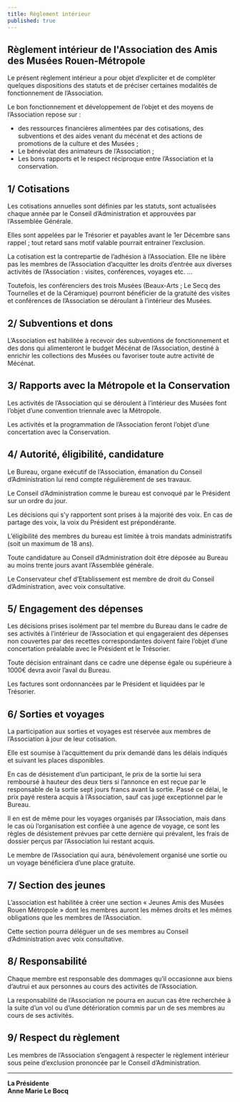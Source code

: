 ```yaml
---
title: Règlement intérieur
published: true
---
```


## Règlement intérieur de l'Association des Amis des Musées Rouen-Métropole

Le présent règlement intérieur a pour objet d’expliciter et de compléter quelques dispositions des statuts et de préciser certaines modalités de fonctionnement de l’Association.

Le bon fonctionnement et développement de l’objet et des moyens de l’Association repose sur :

- des ressources financières alimentées par des cotisations, des subventions et des aides venant du mécénat et des actions de promotions de la culture et des Musées ;
- Le bénévolat des animateurs de l’Association ;
- Les bons rapports et le respect réciproque entre l’Association et la conservation.

## 1/ Cotisations

Les cotisations annuelles sont définies par les statuts, sont actualisées chaque année par le Conseil d’Administration et approuvées par l’Assemblée Générale.

Elles sont appelées par le Trésorier et payables avant le 1er Décembre sans rappel ; tout retard sans motif valable pourrait entrainer l’exclusion.

La cotisation est la contrepartie de l’adhésion à l’Association. Elle ne libère pas les membres de l’Association d’acquitter les droits d’entrée aux diverses activités de l’Association : visites, conférences, voyages etc. ...

Toutefois, les conférenciers des trois Musées (Beaux-Arts ; Le Secq des Tournelles et de la Céramique) pourront bénéficier de la gratuité des visites et conférences de l’Association se déroulant à l’intérieur des Musées.

## 2/ Subventions et dons

L’Association est habilitée à recevoir des subventions de fonctionnement et des dons qui alimenteront le budget Mécénat de l’Association, destiné à enrichir les collections des Musées ou favoriser toute autre activité de Mécénat.

## 3/ Rapports avec la Métropole et la Conservation

Les activités de l’Association qui se déroulent à l’intérieur des Musées font l’objet d’une convention triennale avec la Métropole.

Les activités et la programmation de l’Association feront l’objet d’une concertation avec la Conservation.

## 4/ Autorité, éligibilité, candidature

Le Bureau, organe exécutif de l’Association, émanation du Conseil d’Administration lui rend compte régulièrement de ses travaux.

Le Conseil d’Administration comme le bureau est convoqué par le Président sur un ordre du jour.

Les décisions qui s’y rapportent sont prises à la majorité des voix. En cas de partage des voix, la voix du Président est prépondérante.

L’éligibilité des membres du bureau est limitée à trois mandats administratifs (soit un maximum de 18 ans).

Toute candidature au Conseil d’Administration doit être déposée au Bureau au moins trente jours avant l’Assemblée générale.

Le Conservateur chef d’Etablissement est membre de droit du Conseil d’Administration, avec voix consultative.

## 5/ Engagement des dépenses

Les décisions prises isolément par tel membre du Bureau dans le cadre de ses activités à l’intérieur de l’Association et qui engageraient des dépenses non couvertes par des recettes correspondantes doivent faire l’objet d’une concertation préalable avec le Président et le Trésorier.

Toute décision entrainant dans ce cadre une dépense égale ou supérieure à 1000€ devra avoir l’aval du Bureau.

Les factures sont ordonnancées par le Président et liquidées par le Trésorier.

## 6/ Sorties et voyages

La participation aux sorties et voyages est réservée aux membres de l’Association à jour de leur cotisation.

Elle est soumise à l’acquittement du prix demandé dans les délais indiqués et suivant les places disponibles.

En cas de désistement d’un participant, le prix de la sortie lui sera remboursé à hauteur des deux tiers si l’annonce en est reçue par le responsable de la sortie sept jours francs avant la sortie. Passé ce délai, le prix payé restera acquis à l’Association, sauf cas jugé exceptionnel par le Bureau.

Il en est de même pour les voyages organisés par l’Association, mais dans le cas où l’organisation est confiée à une agence de voyage, ce sont les règles de désistement prévues par cette dernière qui prévalent, les frais de dossier perçus par l’Association lui restant acquis.

Le membre de l’Association qui aura, bénévolement organisé une sortie ou un voyage bénéficiera d’une place gratuite.

## 7/ Section des jeunes

L’association est habilitée à créer une section « Jeunes Amis des Musées Rouen Métropole » dont les membres auront les mêmes droits et les mêmes obligations que les membres de l’Association.

Cette section pourra déléguer un de ses membres au Conseil d’Administration avec voix consultative.

## 8/ Responsabilité

Chaque membre est responsable des dommages qu’il occasionne aux biens d’autrui et aux personnes au cours des activités de l’Association.

La responsabilité de l’Association ne pourra en aucun cas être recherchée à la suite d’un vol ou d’une détérioration commis par un de ses membres au cours de ses activités.

## 9/ Respect du règlement

Les membres de l’Association s’engagent à respecter le règlement intérieur sous peine d’exclusion prononcée par le Conseil d’Administration.

---

**La Présidente  
Anne Marie Le Bocq**
